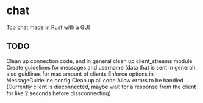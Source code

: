 # chat
Tcp chat made in Rust with a GUI

## TODO
Clean up connection code, and in general clean up client_streams module
Create guidelines for messages and username (data that is sent in general), also guidlines for max amount of clients
Enforce options in MessageGuideline config
Clean up all code
Allow errors to be handled (Currently client is disconnected, maybe wait for a response from the client for like 2 seconds before dissconnecting)